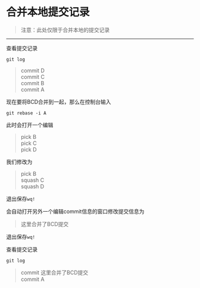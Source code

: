 # 合并本地提交记录 #

>注意：此处仅限于合并本地的提交记录

- - -

查看提交记录

	git log
> commit D  
> commit C  
> commit B  
> commit A  

现在要将BCD合并到一起，那么在控制台输入

	git rebase -i A

此时会打开一个编辑
>pick B  
>pick C  
>pick D

我们修改为
>pick B  
>squash C  
>squash D

退出保存`wq!`

会自动打开另外一个编辑commit信息的窗口修改提交信息为

> 这里合并了BCD提交

退出保存`wq!`

查看提交记录

	git log
> commit 这里合并了BCD提交  
> commit A 